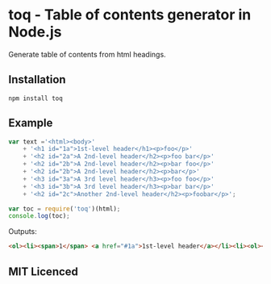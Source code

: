 # toq - Table of contents generator in Node.js
Generate table of contents from html headings.

## Installation
`npm install toq`

## Example
``` javascript
var text ='<html><body>'
	+ '<h1 id="1a">1st-level header</h1><p>foo</p>'
	+ '<h2 id="2a">A 2nd-level header</h2><p>foo bar</p>'
	+ '<h2 id="2b">A 2nd-level header</h2><p>bar foo</p>'
	+ '<h2 id="2b">A 2nd-level header</h2><p>bar</p>'
	+ '<h3 id="3a">A 3rd level header</h3><p>foo foo</p>'
	+ '<h3 id="3b">A 3rd level header</h3><p>bar bar</p>'
	+ '<h2 id="2c">Another 2nd-level header</h2><p>foobar</p>';

var toc = require('toq')(html);
console.log(toc);

```

Outputs:

``` html
<ol><li><span>1</span> <a href="#1a">1st-level header</a></li><li><ol><li><span>1.1</span> <a href="#2a">A 2nd-level header</a></li><li><span>1.2</span> <a href="#2b">A 2nd-level header</a></li><li><span>1.3</span> <a href="#2b">A 2nd-level header</a></li><li><ol><li><span>1.3.1</span> <a href="#3a">A 3rd level header</a></li><li><span>1.3.2</span> <a href="#3b">A 3rd level header</a></li></ol></li><li><span>1.4</span> <a href="#2c">Another 2nd-level header</a></li></ol></li></ol>

```

## MIT Licenced
